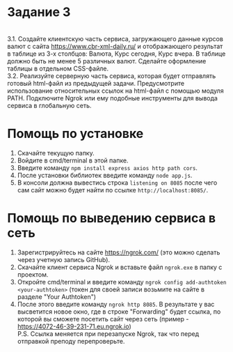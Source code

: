 # Задание 3

<br>3.1. Создайте клиентскую часть сервиса, загружающего данные курсов валют с сайта https://www.cbr-xml-daily.ru/ и отображающего результат в таблице из 3-х столбцов: Валюта, Курс сегодня, Курс вчера. В таблице должно быть не менее 5 различных валют. Сделайте оформление таблицы в отдельном CSS-файле.
<br>3.2. Реализуйте серверную часть сервиса, которая будет отправлять готовый html-файл из предыдущей задачи. Предусмотрите использование относительных ссылок на html-файл c помощью модуля PATH. Подключите Ngrok или ему подобные инструменты для вывода сервиса в глобальную сеть.

# Помощь по установке
1. Скачайте текущую папку.
2. Войдите в cmd/terminal в этой папке.
3. Введите команду `npm install express axios http path cors`.
4. После установки библиотек введите команду `node app.js`.
5. В консоли должна вывестись строка `listening on 8085` после чего сам сайт можно будет найти по ссылке `http://localhost:8085/`.
   
# Помощь по выведению сервиса в сеть
1. Зарегистрируйтесь на сайте https://ngrok.com/ (это можно сделать через учетную запись GitHub).
2. Скачайте клиент сервиса Ngrok и вставьте файл `ngrok.exe` в папку с проектом.
3. Откройте cmd/terminal и введите команду `ngrok config add-authtoken <your-authtoken>` (токен для своей записи возьмите на сайте в разделе "Your Authtoken")
4. После этого введите команду `ngrok http 8085`. В результате у вас высветится новое окно, где в строке "Forwarding" будет ссылка, по которой вы сможете посетить сайт через сеть (пример - https://4072-46-39-231-71.eu.ngrok.io)
<br>P.S. Ссылка меняется при перезапуске Ngrok, так что перед отправкой преподу перепроверьте.